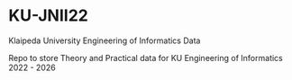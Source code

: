 # KU-JNII22
Klaipeda University Engineering of Informatics Data

Repo to store Theory and Practical data for KU Engineering of Informatics 2022 - 2026
